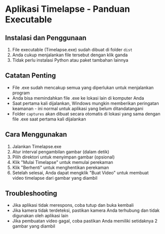# Aplikasi Timelapse - Panduan Executable

## Instalasi dan Penggunaan

1. File executable (Timelapse.exe) sudah dibuat di folder `dist`
2. Anda cukup menjalankan file tersebut dengan klik ganda
3. Tidak perlu instalasi Python atau paket tambahan lainnya

## Catatan Penting

- File .exe sudah mencakup semua yang diperlukan untuk menjalankan program
- Anda bisa memindahkan file .exe ke lokasi lain di komputer Anda
- Saat pertama kali dijalankan, Windows mungkin memberikan peringatan keamanan - ini normal untuk aplikasi yang belum ditandatangani
- Folder `captures` akan dibuat secara otomatis di lokasi yang sama dengan file .exe saat pertama kali dijalankan

## Cara Menggunakan

1. Jalankan Timelapse.exe
2. Atur interval pengambilan gambar (dalam detik)
3. Pilih direktori untuk menyimpan gambar (opsional)
4. Klik "Mulai Timelapse" untuk memulai perekaman
5. Klik "Berhenti" untuk menghentikan perekaman
6. Setelah selesai, Anda dapat mengklik "Buat Video" untuk membuat video timelapse dari gambar yang diambil

## Troubleshooting

- Jika aplikasi tidak merespons, coba tutup dan buka kembali
- Jika kamera tidak terdeteksi, pastikan kamera Anda terhubung dan tidak digunakan oleh aplikasi lain
- Jika pembuatan video gagal, coba pastikan Anda memiliki setidaknya 2 gambar yang diambil 